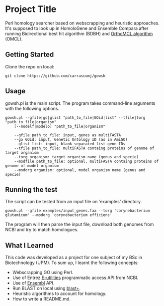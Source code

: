 # Project Title

Perl homology searcher based on webscrapping and heuristic approaches. It's supposed to look up in HomoloGene and
Ensemble Compara after running Bidirectional best hit algorithm (BDBH) and [OrthoMCL algorithm](https://www.ncbi.nlm.nih.gov/pubmed?Db=pubmed&Cmd=ShowDetailView&TermToSearch=12952885) (OMCL).

## Getting Started

Clone the repo on local:

    git clone https://github.com/carrascomj/gowsh

## Usage

gowsh.pl is the main script. The program takes command-line arguments with
the following options.

    gowsh.pl --gfile|go|glist "path_to_file|GOid|list" --tfile|torg "path_to_file|organism"
        [--modelf|modelo] "path_to_file|organism"

        --gfile path_to_file: input, genes as multiFASTA
        --go GOid: input, Genetic Ontology ID (as in AmiGO)
        --glist list: input, blank separated list gene IDs
        --tfile path_to_file: multiFASTA containg proteins of genome of target organism
        --torg organism: target organism name (genus and specie)
        --modfile path_to_file: optional, multiFASTA containg proteins of genome of model organism
        --modorg organism: optional, model organism name (genus and specie)

## Running the test

The script can be tested from an input file on 'examples' directory.

    gowsh.pl --gfile examples/input_genes.faa --torg 'corynebacterium glutamicum' --modorg 'corynebacterium efficiens'

The program will then parse the input file, download both genomes from NCBI and try to match homologues.

## What I Learned

This code was developed as a project for one subject of my BSc in Biotechnology (UPM). To sum up, I learnt the following concepts:
* Webscrapping GO using Perl.
* Use of Entrez [E-utilities](https://www.ncbi.nlm.nih.gov/books/NBK25499/) programmatic access API from NCBI.
* Use of [Ensembl](http://www.ensembl.org/index.html) API.
* Run BLAST on local using [blast+](https://www.ncbi.nlm.nih.gov/pubmed/20003500?dopt=Citation).
* Heuristic algorithms to account for homology.
* How to write a README.md.
